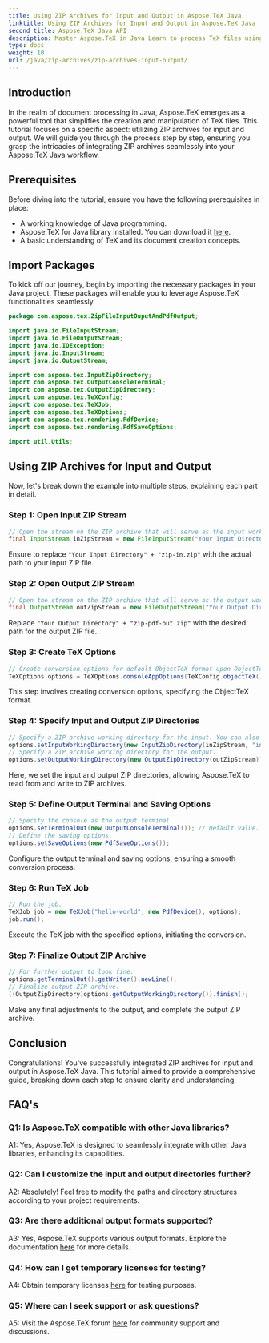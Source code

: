 ```yaml
---
title: Using ZIP Archives for Input and Output in Aspose.TeX Java
linktitle: Using ZIP Archives for Input and Output in Aspose.TeX Java
second_title: Aspose.TeX Java API
description: Master Aspose.TeX in Java Learn to process TeX files using ZIP archives. Step-by-step guide for seamless integration.
type: docs
weight: 10
url: /java/zip-archives/zip-archives-input-output/
---
```

## Introduction

In the realm of document processing in Java, Aspose.TeX emerges as a powerful tool that simplifies the creation and manipulation of TeX files. This tutorial focuses on a specific aspect: utilizing ZIP archives for input and output. We will guide you through the process step by step, ensuring you grasp the intricacies of integrating ZIP archives seamlessly into your Aspose.TeX Java workflow.

## Prerequisites

Before diving into the tutorial, ensure you have the following prerequisites in place:

- A working knowledge of Java programming.
- Aspose.TeX for Java library installed. You can download it [here](https://releases.aspose.com/tex/java/).
- A basic understanding of TeX and its document creation concepts.

## Import Packages

To kick off our journey, begin by importing the necessary packages in your Java project. These packages will enable you to leverage Aspose.TeX functionalities seamlessly.

```java
package com.aspose.tex.ZipFileInputOuputAndPdfOutput;

import java.io.FileInputStream;
import java.io.FileOutputStream;
import java.io.IOException;
import java.io.InputStream;
import java.io.OutputStream;

import com.aspose.tex.InputZipDirectory;
import com.aspose.tex.OutputConsoleTerminal;
import com.aspose.tex.OutputZipDirectory;
import com.aspose.tex.TeXConfig;
import com.aspose.tex.TeXJob;
import com.aspose.tex.TeXOptions;
import com.aspose.tex.rendering.PdfDevice;
import com.aspose.tex.rendering.PdfSaveOptions;

import util.Utils;
```

## Using ZIP Archives for Input and Output

Now, let's break down the example into multiple steps, explaining each part in detail.

### Step 1: Open Input ZIP Stream

```java
// Open the stream on the ZIP archive that will serve as the input working directory.
final InputStream inZipStream = new FileInputStream("Your Input Directory" + "zip-in.zip");
```

Ensure to replace `"Your Input Directory" + "zip-in.zip"` with the actual path to your input ZIP file.

### Step 2: Open Output ZIP Stream

```java
// Open the stream on the ZIP archive that will serve as the output working directory.
final OutputStream outZipStream = new FileOutputStream("Your Output Directory" + "zip-pdf-out.zip");
```

Replace `"Your Output Directory" + "zip-pdf-out.zip"` with the desired path for the output ZIP file.

### Step 3: Create TeX Options

```java
// Create conversion options for default ObjectTeX format upon ObjectTeX engine extension.
TeXOptions options = TeXOptions.consoleAppOptions(TeXConfig.objectTeX());
```

This step involves creating conversion options, specifying the ObjectTeX format.

### Step 4: Specify Input and Output ZIP Directories

```java
// Specify a ZIP archive working directory for the input. You can also specify a path inside the archive.
options.setInputWorkingDirectory(new InputZipDirectory(inZipStream, "in"));
// Specify a ZIP archive working directory for the output.
options.setOutputWorkingDirectory(new OutputZipDirectory(outZipStream));
```

Here, we set the input and output ZIP directories, allowing Aspose.TeX to read from and write to ZIP archives.

### Step 5: Define Output Terminal and Saving Options

```java
// Specify the console as the output terminal.
options.setTerminalOut(new OutputConsoleTerminal()); // Default value. Arbitrary assignment.
// Define the saving options.
options.setSaveOptions(new PdfSaveOptions());
```

Configure the output terminal and saving options, ensuring a smooth conversion process.

### Step 6: Run TeX Job

```java
// Run the job.
TeXJob job = new TeXJob("hello-world", new PdfDevice(), options);
job.run();
```

Execute the TeX job with the specified options, initiating the conversion.

### Step 7: Finalize Output ZIP Archive

```java
// For further output to look fine. 
options.getTerminalOut().getWriter().newLine();
// Finalize output ZIP archive.
((OutputZipDirectory)options.getOutputWorkingDirectory()).finish();
```

Make any final adjustments to the output, and complete the output ZIP archive.

## Conclusion

Congratulations! You've successfully integrated ZIP archives for input and output in Aspose.TeX Java. This tutorial aimed to provide a comprehensive guide, breaking down each step to ensure clarity and understanding.

## FAQ's

### Q1: Is Aspose.TeX compatible with other Java libraries?

A1: Yes, Aspose.TeX is designed to seamlessly integrate with other Java libraries, enhancing its capabilities.

### Q2: Can I customize the input and output directories further?

A2: Absolutely! Feel free to modify the paths and directory structures according to your project requirements.

### Q3: Are there additional output formats supported?

A3: Yes, Aspose.TeX supports various output formats. Explore the documentation [here](https://reference.aspose.com/tex/java/) for more details.

### Q4: How can I get temporary licenses for testing?

A4: Obtain temporary licenses [here](https://purchase.aspose.com/temporary-license/) for testing purposes.

### Q5: Where can I seek support or ask questions?

A5: Visit the Aspose.TeX forum [here](https://forum.aspose.com/c/tex/47) for community support and discussions.
